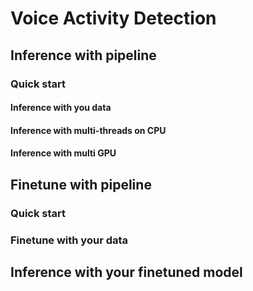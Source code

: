 # Voice Activity Detection

## Inference with pipeline

### Quick start

#### Inference with you data

#### Inference with multi-threads on CPU

#### Inference with multi GPU

## Finetune with pipeline

### Quick start

### Finetune with your data

## Inference with your finetuned model

